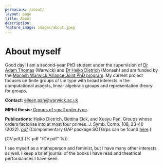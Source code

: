 ```yaml
---
permalink: /about/
layout: page
title: About
description:
feature_image: images/about.jpeg
---
```


# About myself

Good day! I am a second-year PhD student under the supervision of [Dr Adam Thomas](https://warwick.ac.uk/fac/sci/maths/people/staff/thomas/) (Warwick) and [Dr Heiko Dietrich](https://users.monash.edu/~heikod/) (Monash) and am funded by the [Monash Warwick Alliance Joint PhD program](https://warwick.ac.uk/services/dc/policies_guidance/student_mobility/jointphd). My current project focuses on finite groups of Lie type with broad interests in the computational aspects, linear algebraic groups and representation theory for groups.

**Contact:** eileen.pan@warwick.ac.uk

**MPhil thesis:** [Groups of small order type](https://github.com/xpan-eileen/sotgrps_gap_pkg/blob/master/Thesis_Groups_of_small_order_type.pdf).

**Publications:** Heiko Dietrich, Bettina Eick, and Xueyu Pan. Groups whose orders factorise into at most four primes. J. Symb. Comp. 108, 23-40 (2022). *[pdf](https://github.com/xpan-eileen/sotgrps_gap_pkg/blob/master/Dietrich%2C%20Eick%2C%20Pan%2C%202022.pdf)*
(Complementary GAP package SOTGrps can be found [here](https://github.com/xpan-eileen/sotgrps_gap_pkg).)

[CV.pdf]( {% pdf "/CV.pdf" %})

I see myself as a mathsperson and feminist, but I have many other interests as well. I keep a brief journal of the books I have read and theatrical performances I have seen.
